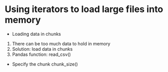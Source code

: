 
# Using iterators to load large files into memory

- Loading data in chunks
1. There can be too much data to hold in memory
2. Solution: load data in chunks
3. Pandas function: read_csv()
- Specify the chunk chunk_size()






